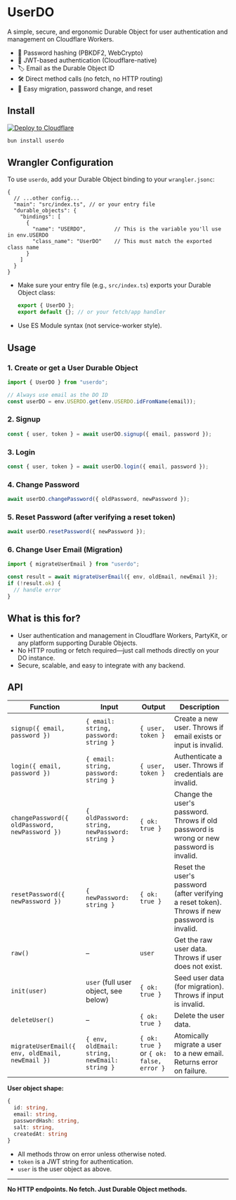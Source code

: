 # UserDO


A simple, secure, and ergonomic Durable Object for user authentication and management on Cloudflare Workers.

- 🔐 Password hashing (PBKDF2, WebCrypto)
- 🪪 JWT-based authentication (Cloudflare-native)
- 🏷️ Email as the Durable Object ID
- 🛠️ Direct method calls (no fetch, no HTTP routing)
- 🧩 Easy migration, password change, and reset

## Install
[![Deploy to Cloudflare](https://deploy.workers.cloudflare.com/button)](https://deploy.workers.cloudflare.com/?url=https://github.com/acoyfellow/userdo)
```bash
bun install userdo
```

## Wrangler Configuration

To use `userdo`, add your Durable Object binding to your `wrangler.jsonc`:

```jsonc
{
  // ...other config...
  "main": "src/index.ts", // or your entry file
  "durable_objects": {
    "bindings": [
      {
        "name": "USERDO",         // This is the variable you'll use in env.USERDO
        "class_name": "UserDO"    // This must match the exported class name
      }
    ]
  }
}
```

- Make sure your entry file (e.g., `src/index.ts`) exports your Durable Object class:
  ```ts
  export { UserDO };
  export default {}; // or your fetch/app handler
  ```
- Use ES Module syntax (not service-worker style).

## Usage

### 1. Create or get a User Durable Object

```ts
import { UserDO } from "userdo";

// Always use email as the DO ID
const userDO = env.USERDO.get(env.USERDO.idFromName(email));
```

### 2. Signup

```ts
const { user, token } = await userDO.signup({ email, password });
```

### 3. Login

```ts
const { user, token } = await userDO.login({ email, password });
```

### 4. Change Password

```ts
await userDO.changePassword({ oldPassword, newPassword });
```

### 5. Reset Password (after verifying a reset token)

```ts
await userDO.resetPassword({ newPassword });
```

### 6. Change User Email (Migration)

```ts
import { migrateUserEmail } from "userdo";

const result = await migrateUserEmail({ env, oldEmail, newEmail });
if (!result.ok) {
  // handle error
}
```

## What is this for?

- User authentication and management in Cloudflare Workers, PartyKit, or any platform supporting Durable Objects.
- No HTTP routing or fetch required—just call methods directly on your DO instance.
- Secure, scalable, and easy to integrate with any backend.

## API

| Function                                      | Input                                                                 | Output                                  | Description                                      |
|------------------------------------------------|-----------------------------------------------------------------------|-----------------------------------------|--------------------------------------------------|
| `signup({ email, password })`                  | `{ email: string, password: string }`                                 | `{ user, token }`                       | Create a new user. Throws if email exists or input is invalid. |
| `login({ email, password })`                   | `{ email: string, password: string }`                                 | `{ user, token }`                       | Authenticate a user. Throws if credentials are invalid.        |
| `changePassword({ oldPassword, newPassword })` | `{ oldPassword: string, newPassword: string }`                        | `{ ok: true }`                          | Change the user's password. Throws if old password is wrong or new password is invalid. |
| `resetPassword({ newPassword })`               | `{ newPassword: string }`                                             | `{ ok: true }`                          | Reset the user's password (after verifying a reset token). Throws if new password is invalid. |
| `raw()`                                       | –                                                                     | `user`                                  | Get the raw user data. Throws if user does not exist.           |
| `init(user)`                                  | `user` (full user object, see below)                                  | `{ ok: true }`                          | Seed user data (for migration). Throws if input is invalid.     |
| `deleteUser()`                                | –                                                                     | `{ ok: true }`                          | Delete the user data.                                           |
| `migrateUserEmail({ env, oldEmail, newEmail })`| `{ env, oldEmail: string, newEmail: string }`                         | `{ ok: true }` or `{ ok: false, error }`| Atomically migrate a user to a new email. Returns error on failure. |

**User object shape:**
```ts
{
  id: string,
  email: string,
  passwordHash: string,
  salt: string,
  createdAt: string
}
```

- All methods throw on error unless otherwise noted.
- `token` is a JWT string for authentication.
- `user` is the user object as above.

---

**No HTTP endpoints. No fetch. Just Durable Object methods.**
